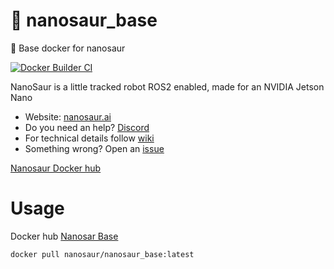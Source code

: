 # :sauropod: nanosaur_base

🐋 Base docker for nanosaur 

[![Docker Builder CI](https://github.com/rnanosaur/nanosaur_base/actions/workflows/docker-build.yml/badge.svg)](https://github.com/rnanosaur/nanosaur_base/actions/workflows/docker-build.yml)

NanoSaur is a little tracked robot ROS2 enabled, made for an NVIDIA Jetson Nano

* Website: [nanosaur.ai](https://nanosaur.ai)
* Do you need an help? [Discord](https://discord.gg/NSrC52P5mw)
* For technical details follow [wiki](https://github.com/rnanosaur/nanosaur/wiki)
* Something wrong? Open an [issue](https://github.com/rnanosaur/nanosaur/issues)

[Nanosaur Docker hub](https://hub.docker.com/u/nanosaur)

# Usage

Docker hub [Nanosar Base](https://hub.docker.com/repository/docker/nanosaur/nanosaur_base)

```
docker pull nanosaur/nanosaur_base:latest
```